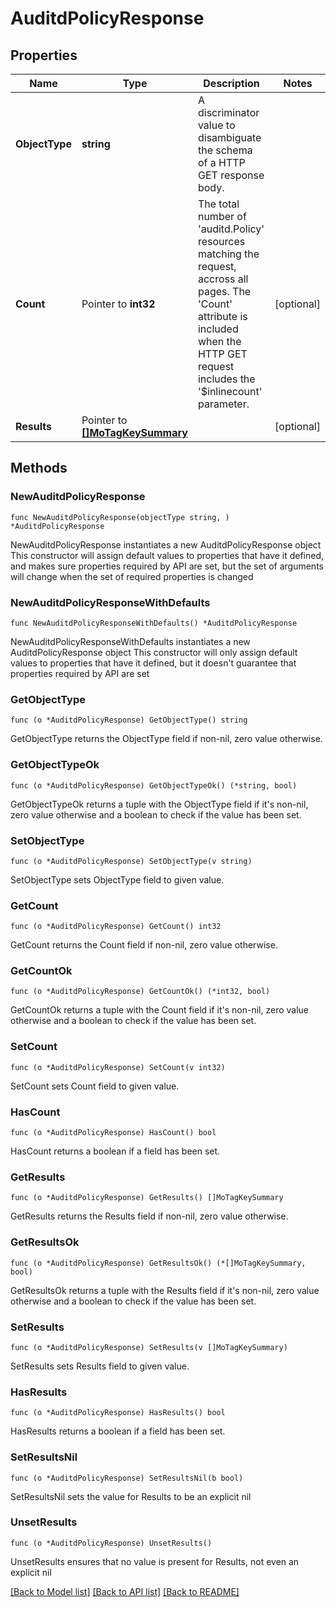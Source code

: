 # AuditdPolicyResponse

## Properties

Name | Type | Description | Notes
------------ | ------------- | ------------- | -------------
**ObjectType** | **string** | A discriminator value to disambiguate the schema of a HTTP GET response body. | 
**Count** | Pointer to **int32** | The total number of &#39;auditd.Policy&#39; resources matching the request, accross all pages. The &#39;Count&#39; attribute is included when the HTTP GET request includes the &#39;$inlinecount&#39; parameter. | [optional] 
**Results** | Pointer to [**[]MoTagKeySummary**](MoTagKeySummary.md) |  | [optional] 

## Methods

### NewAuditdPolicyResponse

`func NewAuditdPolicyResponse(objectType string, ) *AuditdPolicyResponse`

NewAuditdPolicyResponse instantiates a new AuditdPolicyResponse object
This constructor will assign default values to properties that have it defined,
and makes sure properties required by API are set, but the set of arguments
will change when the set of required properties is changed

### NewAuditdPolicyResponseWithDefaults

`func NewAuditdPolicyResponseWithDefaults() *AuditdPolicyResponse`

NewAuditdPolicyResponseWithDefaults instantiates a new AuditdPolicyResponse object
This constructor will only assign default values to properties that have it defined,
but it doesn't guarantee that properties required by API are set

### GetObjectType

`func (o *AuditdPolicyResponse) GetObjectType() string`

GetObjectType returns the ObjectType field if non-nil, zero value otherwise.

### GetObjectTypeOk

`func (o *AuditdPolicyResponse) GetObjectTypeOk() (*string, bool)`

GetObjectTypeOk returns a tuple with the ObjectType field if it's non-nil, zero value otherwise
and a boolean to check if the value has been set.

### SetObjectType

`func (o *AuditdPolicyResponse) SetObjectType(v string)`

SetObjectType sets ObjectType field to given value.


### GetCount

`func (o *AuditdPolicyResponse) GetCount() int32`

GetCount returns the Count field if non-nil, zero value otherwise.

### GetCountOk

`func (o *AuditdPolicyResponse) GetCountOk() (*int32, bool)`

GetCountOk returns a tuple with the Count field if it's non-nil, zero value otherwise
and a boolean to check if the value has been set.

### SetCount

`func (o *AuditdPolicyResponse) SetCount(v int32)`

SetCount sets Count field to given value.

### HasCount

`func (o *AuditdPolicyResponse) HasCount() bool`

HasCount returns a boolean if a field has been set.

### GetResults

`func (o *AuditdPolicyResponse) GetResults() []MoTagKeySummary`

GetResults returns the Results field if non-nil, zero value otherwise.

### GetResultsOk

`func (o *AuditdPolicyResponse) GetResultsOk() (*[]MoTagKeySummary, bool)`

GetResultsOk returns a tuple with the Results field if it's non-nil, zero value otherwise
and a boolean to check if the value has been set.

### SetResults

`func (o *AuditdPolicyResponse) SetResults(v []MoTagKeySummary)`

SetResults sets Results field to given value.

### HasResults

`func (o *AuditdPolicyResponse) HasResults() bool`

HasResults returns a boolean if a field has been set.

### SetResultsNil

`func (o *AuditdPolicyResponse) SetResultsNil(b bool)`

 SetResultsNil sets the value for Results to be an explicit nil

### UnsetResults
`func (o *AuditdPolicyResponse) UnsetResults()`

UnsetResults ensures that no value is present for Results, not even an explicit nil

[[Back to Model list]](../README.md#documentation-for-models) [[Back to API list]](../README.md#documentation-for-api-endpoints) [[Back to README]](../README.md)


